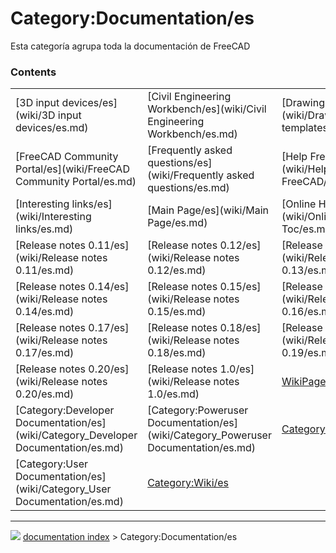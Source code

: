 # Category:Documentation/es
Esta categoría agrupa toda la documentación de FreeCAD

### Contents

|     |     |     |
| --- | --- | --- |
| [3D input devices/es](wiki/3D input devices/es.md) | [Civil Engineering Workbench/es](wiki/Civil Engineering Workbench/es.md) | [Drawing templates/es](wiki/Drawing templates/es.md) |
| [FreeCAD Community Portal/es](wiki/FreeCAD Community Portal/es.md) | [Frequently asked questions/es](wiki/Frequently asked questions/es.md) | [Help FreeCAD/es](wiki/Help FreeCAD/es.md) |
| [Interesting links/es](wiki/Interesting links/es.md) | [Main Page/es](wiki/Main Page/es.md) | [Online Help Toc/es](wiki/Online Help Toc/es.md) |
| [Release notes 0.11/es](wiki/Release notes 0.11/es.md) | [Release notes 0.12/es](wiki/Release notes 0.12/es.md) | [Release notes 0.13/es](wiki/Release notes 0.13/es.md) |
| [Release notes 0.14/es](wiki/Release notes 0.14/es.md) | [Release notes 0.15/es](wiki/Release notes 0.15/es.md) | [Release notes 0.16/es](wiki/Release notes 0.16/es.md) |
| [Release notes 0.17/es](wiki/Release notes 0.17/es.md) | [Release notes 0.18/es](wiki/Release notes 0.18/es.md) | [Release notes 0.19/es](wiki/Release notes 0.19/es.md) |
| [Release notes 0.20/es](wiki/Release notes 0.20/es.md) | [Release notes 1.0/es](wiki/Release notes 1.0/es.md) | [WikiPages/es](wiki/WikiPages/es.md) |
| [Category:Developer Documentation/es](wiki/Category_Developer Documentation/es.md) | [Category:Poweruser Documentation/es](wiki/Category_Poweruser Documentation/es.md) | [Category:Screenshots/es](wiki/Category_Screenshots/es.md) |
| [Category:User Documentation/es](wiki/Category_User Documentation/es.md) | [Category:Wiki/es](wiki/Category_Wiki/es.md) |



---
![](images/Right_arrow.png) [documentation index](../README.md) > Category:Documentation/es
